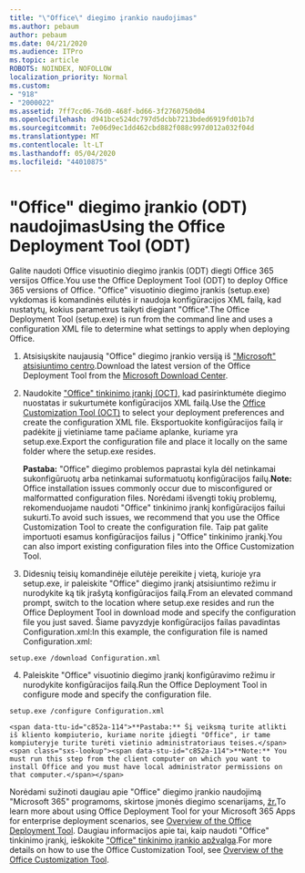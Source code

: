 ```yaml
---
title: "\"Office\" diegimo įrankio naudojimas"
ms.author: pebaum
author: pebaum
ms.date: 04/21/2020
ms.audience: ITPro
ms.topic: article
ROBOTS: NOINDEX, NOFOLLOW
localization_priority: Normal
ms.custom:
- "918"
- "2000022"
ms.assetid: 7ff7cc06-76d0-468f-bd66-3f2760750d04
ms.openlocfilehash: d941bce524dc797d5dcbb7213bded6919fd01b7d
ms.sourcegitcommit: 7e06d9ec1dd462cbd882f088c997d012a032f04d
ms.translationtype: MT
ms.contentlocale: lt-LT
ms.lasthandoff: 05/04/2020
ms.locfileid: "44010875"
---
```

# <a name="using-the-office-deployment-tool-odt"></a><span data-ttu-id="c852a-102">"Office" diegimo įrankio (ODT) naudojimas</span><span class="sxs-lookup"><span data-stu-id="c852a-102">Using the Office Deployment Tool (ODT)</span></span>

<span data-ttu-id="c852a-103">Galite naudoti Office visuotinio diegimo įrankis (ODT) diegti Office 365 versijos Office.</span><span class="sxs-lookup"><span data-stu-id="c852a-103">You use the Office Deployment Tool (ODT) to deploy Office 365 versions of Office.</span></span> <span data-ttu-id="c852a-104">"Office" visuotinio diegimo įrankis (setup.exe) vykdomas iš komandinės eilutės ir naudoja konfigūracijos XML failą, kad nustatytų, kokius parametrus taikyti diegiant "Office".</span><span class="sxs-lookup"><span data-stu-id="c852a-104">The Office Deployment Tool (setup.exe) is run from the command line and uses a configuration XML file to determine what settings to apply when deploying Office.</span></span>
  
1. <span data-ttu-id="c852a-105">Atsisiųskite naujausią "Office" diegimo įrankio versiją iš ["Microsoft" atsisiuntimo centro](https://go.microsoft.com/fwlink/p/?LinkID=626065).</span><span class="sxs-lookup"><span data-stu-id="c852a-105">Download the latest version of the Office Deployment Tool from the [Microsoft Download Center](https://go.microsoft.com/fwlink/p/?LinkID=626065).</span></span>

2. <span data-ttu-id="c852a-106">Naudokite ["Office" tinkinimo įrankį (OCT),](https://config.office.com) kad pasirinktumėte diegimo nuostatas ir sukurtumėte konfigūracijos XML failą.</span><span class="sxs-lookup"><span data-stu-id="c852a-106">Use the [Office Customization Tool (OCT)](https://config.office.com) to select your deployment preferences and create the configuration XML file.</span></span> <span data-ttu-id="c852a-107">Eksportuokite konfigūracijos failą ir padėkite jį vietiniame tame pačiame aplanke, kuriame yra setup.exe.</span><span class="sxs-lookup"><span data-stu-id="c852a-107">Export the configuration file and place it locally on the same folder where the setup.exe resides.</span></span>

    <span data-ttu-id="c852a-108">**Pastaba:** "Office" diegimo problemos paprastai kyla dėl netinkamai sukonfigūruotų arba netinkamai suformatuotų konfigūracijos failų.</span><span class="sxs-lookup"><span data-stu-id="c852a-108">**Note:** Office installation issues commonly occur due to misconfigured or malformatted configuration files.</span></span> <span data-ttu-id="c852a-109">Norėdami išvengti tokių problemų, rekomenduojame naudoti "Office" tinkinimo įrankį konfigūracijos failui sukurti.</span><span class="sxs-lookup"><span data-stu-id="c852a-109">To avoid such issues, we recommend that you use the Office Customization Tool to create the configuration file.</span></span> <span data-ttu-id="c852a-110">Taip pat galite importuoti esamus konfigūracijos failus į "Office" tinkinimo įrankį.</span><span class="sxs-lookup"><span data-stu-id="c852a-110">You can also import existing configuration files into the Office Customization Tool.</span></span>

3. <span data-ttu-id="c852a-111">Didesnių teisių komandinėje eilutėje pereikite į vietą, kurioje yra setup.exe, ir paleiskite "Office" diegimo įrankį atsisiuntimo režimu ir nurodykite ką tik įrašytą konfigūracijos failą.</span><span class="sxs-lookup"><span data-stu-id="c852a-111">From an elevated command prompt, switch to the location where setup.exe resides and run the Office Deployment Tool in download mode and specify the configuration file you just saved.</span></span> <span data-ttu-id="c852a-112">Šiame pavyzdyje konfigūracijos failas pavadintas Configuration.xml:</span><span class="sxs-lookup"><span data-stu-id="c852a-112">In this example, the configuration file is named Configuration.xml:</span></span>
    
  ```
  setup.exe /download Configuration.xml  
  ```

4. <span data-ttu-id="c852a-113">Paleiskite "Office" visuotinio diegimo įrankį konfigūravimo režimu ir nurodykite konfigūracijos failą.</span><span class="sxs-lookup"><span data-stu-id="c852a-113">Run the Office Deployment Tool in configure mode and specify the configuration file.</span></span>
    
  ```
  setup.exe /configure Configuration.xml
  ```

    <span data-ttu-id="c852a-114">**Pastaba:** Šį veiksmą turite atlikti iš kliento kompiuterio, kuriame norite įdiegti "Office", ir tame kompiuteryje turite turėti vietinio administratoriaus teises.</span><span class="sxs-lookup"><span data-stu-id="c852a-114">**Note:** You must run this step from the client computer on which you want to install Office and you must have local administrator permissions on that computer.</span></span>

<span data-ttu-id="c852a-115">Norėdami sužinoti daugiau apie "Office" diegimo įrankio naudojimą "Microsoft 365" programoms, skirtose įmonės diegimo scenarijams, [žr.](https://docs.microsoft.com/deployoffice/overview-office-deployment-tool)</span><span class="sxs-lookup"><span data-stu-id="c852a-115">To learn more about using Office Deployment Tool for your Microsoft 365 Apps for enterprise deployment scenarios, see [Overview of the Office Deployment Tool](https://docs.microsoft.com/deployoffice/overview-office-deployment-tool).</span></span> <span data-ttu-id="c852a-116">Daugiau informacijos apie tai, kaip naudoti "Office" tinkinimo įrankį, ieškokite ["Office" tinkinimo įrankio apžvalga](https://docs.microsoft.com/DeployOffice/overview-of-the-office-customization-tool-for-click-to-run).</span><span class="sxs-lookup"><span data-stu-id="c852a-116">For more details on how to use the Office Customization Tool, see [Overview of the Office Customization Tool](https://docs.microsoft.com/DeployOffice/overview-of-the-office-customization-tool-for-click-to-run).</span></span>
